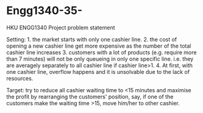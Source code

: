 # Engg1340-35-
HKU ENGG1340 Project
problem statement

Setting: 1. the market starts with only one cashier line.
         2. the cost of opening a new cashier line get more expensive as the number of the total cashier line increases
	 3. customers with a lot of products (e.g. require more than 7 minutes) will not be only queueing in only one specific line. i.e. they are averagely separately to all cashier line if cashier line>1.
	 4. At first, with one cashier line, overflow happens and it is unsolvable due to the lack of resources.


Target: try to reduce all cashier waiting time to <15 minutes and maximise the profit by rearranging the customers' position, say, if one of the customers make the waiting time >15, move him/her to other cashier.

